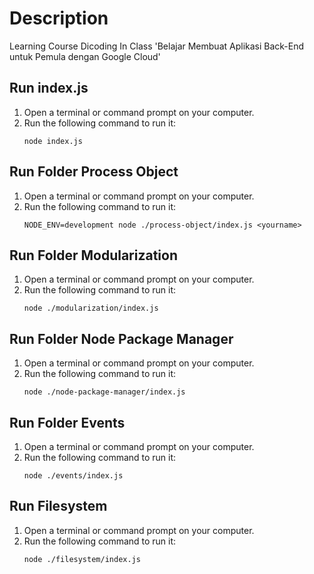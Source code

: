 # Description
Learning Course Dicoding In Class 'Belajar Membuat Aplikasi Back-End untuk Pemula dengan Google Cloud'

## Run index.js
1. Open a terminal or command prompt on your computer.
2. Run the following command to run it:
   ```shell
   node index.js

## Run Folder Process Object
1. Open a terminal or command prompt on your computer.
2. Run the following command to run it:
   ```shell
   NODE_ENV=development node ./process-object/index.js <yourname>

## Run Folder Modularization
1. Open a terminal or command prompt on your computer.
2. Run the following command to run it:
   ```shell
   node ./modularization/index.js 

## Run Folder Node Package Manager
1. Open a terminal or command prompt on your computer.
2. Run the following command to run it:
   ```shell
   node ./node-package-manager/index.js

## Run Folder Events
1. Open a terminal or command prompt on your computer.
2. Run the following command to run it:
   ```shell
   node ./events/index.js

## Run Filesystem
1. Open a terminal or command prompt on your computer.
2. Run the following command to run it:
   ```shell
   node ./filesystem/index.js
